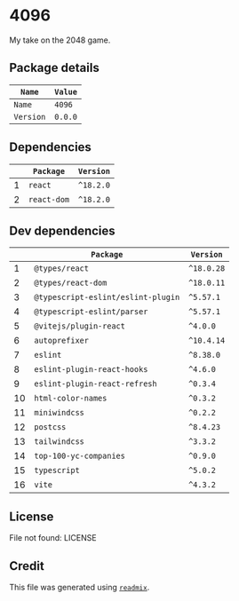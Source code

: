 
# 4096
My take on the 2048 game.


## Package details
| `Name`    | `Value`   |
| --------- | --------- |
| `Name`    | `4096`    |
| `Version` | `0.0.0`   |



## Dependencies
|     | `Package`   | `Version`   |
| --- | ----------- | ----------- |
| 1   | `react`     | `^18.2.0`   |
| 2   | `react-dom` | `^18.2.0`   |



## Dev dependencies
|     | `Package`                          | `Version`   |
| --- | ---------------------------------- | ----------- |
| 1   | `@types/react`                     | `^18.0.28`  |
| 2   | `@types/react-dom`                 | `^18.0.11`  |
| 3   | `@typescript-eslint/eslint-plugin` | `^5.57.1`   |
| 4   | `@typescript-eslint/parser`        | `^5.57.1`   |
| 5   | `@vitejs/plugin-react`             | `^4.0.0`    |
| 6   | `autoprefixer`                     | `^10.4.14`  |
| 7   | `eslint`                           | `^8.38.0`   |
| 8   | `eslint-plugin-react-hooks`        | `^4.6.0`    |
| 9   | `eslint-plugin-react-refresh`      | `^0.3.4`    |
| 10  | `html-color-names`                 | `^0.3.2`    |
| 11  | `miniwindcss`                      | `^0.2.2`    |
| 12  | `postcss`                          | `^8.4.23`   |
| 13  | `tailwindcss`                      | `^3.3.2`    |
| 14  | `top-100-yc-companies`             | `^0.9.0`    |
| 15  | `typescript`                       | `^5.0.2`    |
| 16  | `vite`                             | `^4.3.2`    |



## License
File not found: LICENSE



## Credit

This file was generated using [`readmix`](https://github.com/iaseth/readmix).

